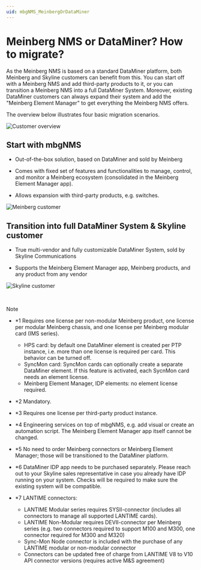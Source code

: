 ```yaml
---
uid: mbgNMS_MeinbergOrDataMiner
---
```


# Meinberg NMS or DataMiner? How to migrate?

As the Meinberg NMS is based on a standard DataMiner platform, both Meinberg and Skyline customers can benefit from this. You can start off with a Meinberg NMS and add third-party products to it, or you can transition a Meinberg NMS into a full DataMiner System. Moreover, existing DataMiner customers can always expand their system and add the "Meinberg Element Manager" to get everything the Meinberg NMS offers.

The overview below illustrates four basic migration scenarios.

![Customer overview](~/develop/images/mbgNMS_MeinbergvDataMiner.png)

## Start with mbgNMS

- Out-of-the-box solution, based on DataMiner and sold by Meinberg

- Comes with fixed set of features and functionalities to manage, control, and monitor a Meinberg ecosystem (consolidated in the Meinberg Element Manager app).

- Allows expansion with third-party products, e.g. switches.

![Meinberg customer](~/develop/images/mbgNMS_MeinbergCustomer.png)

## Transition into full DataMiner System & Skyline customer

- True multi-vendor and fully customizable DataMiner System, sold by Skyline Communications

- Supports the Meinberg Element Manager app, Meinberg products, and any product from any vendor

![Skyline customer](~/develop/images/mbgNMS_SkylineCustomer.png)

<br>

> [!NOTE]
>
> - *1 Requires one license per non-modular Meinberg product, one license per modular Meinberg chassis, and one license per Meinberg modular card (IMS series).
>
>   - HPS card: by default one DataMiner element is created per PTP instance, i.e. more than one license is required per card. This behavior can be turned off.  
>   - SyncMon card: SyncMon cards can optionally create a separate DataMiner element. If this feature is activated, each SycnMon card needs an element license.  
>   - Meinberg Element Manager, IDP elements: no element license required.  
>
> - *2 Mandatory.  
> - *3 Requires one license per third-party product instance.  
> - *4 Engineering services on top of mbgNMS, e.g. add visual or create an automation script. The Meinberg Element Manager app itself cannot be changed.  
> - *5 No need to order Meinberg connectors or Meinberg Element Manager; those will be transitioned to the DataMiner platform.  
> - *6 DataMiner IDP app needs to be purchased separately. Please reach out to your Skyline sales representative in case you already have IDP running on your system. Checks will be required to make sure the existing system will be compatible.  
> - *7 LANTIME connectors:
>
>   - LANTIME Modular series requires SYSII-connector (includes all connectors to manage all supported LANTIME cards).
>   - LANTIME Non-Modular requires DEVII-connector per Meinberg series (e.g. two connectors required to support M100 and M300, one connector required for M300 and M320)
>   - Sync-Mon Node connector is included with the purchase of any LANTIME modular or non-modular connector
>   - Connectors can be updated free of charge from LANTIME V8 to V10 API connector versions (requires active M&S agreement)
